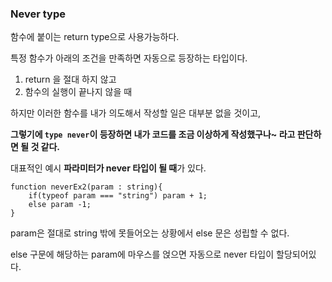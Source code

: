 ### **Never type**

함수에 붙이는 return type으로 사용가능하다.

특정 함수가 아래의 조건을 만족하면 자동으로 등장하는 타입이다.

1. return 을 절대 하지 않고
2. 함수의 실행이 끝나지 않을 때

하지만 이러한 함수를 내가 의도해서 작성할 일은 대부분 없을 것이고,

**그렇기에 `type never`이 등장하면 내가 코드를 조금 이상하게 작성했구나~ 라고 판단하면 될 것 같다.**

대표적인 예시 **파라미터가 never 타입이 될 때**가 있다.

```tsx
function neverEx2(param : string){
    if(typeof param === "string") param + 1;
    else param -1;
}
```

param은 절대로 string 밖에 못들어오는 상황에서 else 문은 성립할 수 없다.

else 구문에 해당하는 param에 마우스를 얹으면 자동으로 never 타입이 할당되어있다.